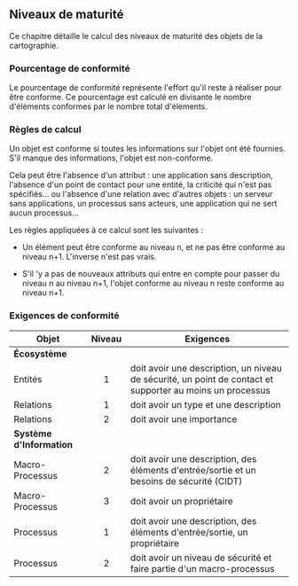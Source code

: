 ## Niveaux de maturité

Ce chapitre détaille le calcul des niveaux de maturité des objets de la cartographie.

### Pourcentage de conformité

Le pourcentage de conformité représente l'effort qu'il reste à réaliser pour être conforme.
Ce pourcentage est calculé en divisante le nombre d'éléments conformes par le nombre total d'élements.

### Règles de calcul

Un objet est conforme si toutes les informations sur l'objet ont été fournies.
S'il manque des informations, l'objet est non-conforme.

Cela peut être l'absence d'un attribut : une application sans description, l'absence d'un point de contact pour une entité, 
la criticité qui n'est pas spécifiés... ou l'absence d'une relation avec d'autres objets : un serveur sans applications, un processus sans acteurs, 
une application qui ne sert aucun processus...

Les règles appliquées à ce calcul sont les suivantes :

* Un élément peut être conforme au niveau n, et ne pas être conforme au niveau n+1. L'inverse n'est pas vrais.

* S'il 'y a pas de nouveaux attributs qui entre en compte pour passer du niveau n au niveau n+1, l'objet conforme au niveau n reste conforme au niveau n+1.

### Exigences de conformité


| Objet | Niveau | Exigences |
|---    |:-:     |---              |
| **Écosystème** | | |
| Entités | 1 | doit avoir une description, un niveau de sécurité, un point de contact et supporter au moins un processus |
| Relations | 1 | doit avoir un type et une description |
| Relations | 2 | doit avoir une importance |
| **Système d'Information** | | |
| Macro-Processus | 2 | doit avoir une description, des éléments d'entrée/sortie et un besoins de sécurité (CIDT) |
| Macro-Processus | 3 | doit avoir un propriétaire |
| Processus | 1 | doit avoir une description, des éléments d'entrée/sortie, un propriétaire  |
| Processus | 2 | doit avoir un niveau de sécurité et faire partie d'un macro-processus |



